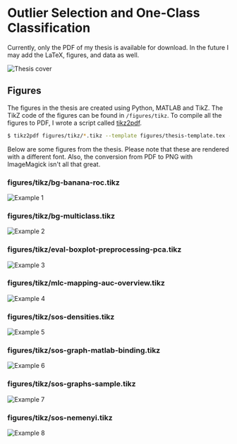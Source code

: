 Outlier Selection and One-Class Classification
==============================================

Currently, only the PDF of my thesis is available for download. In the future I may add the LaTeX, figures, and data as well.

![Thesis cover](cover.png)

Figures
-------

The figures in the thesis are created using Python, MATLAB and TikZ. The TikZ code of the figures can be found in `/figures/tikz`. To compile all the figures to PDF, I wrote a script called [tikz2pdf](https://github.com/jeroenjanssens/tikz2pdf).

```bash
$ tikz2pdf figures/tikz/*.tikz --template figures/thesis-template.tex --output figures/pdf/
```

Below are some figures from the thesis. Please note that these are rendered with a different font. Also, the conversion from PDF to PNG with ImageMagick isn't all that great.

### figures/tikz/bg-banana-roc.tikz
![Example 1](figures/examples/bg-banana-roc.png)

### figures/tikz/bg-multiclass.tikz
![Example 2](figures/examples/bg-multiclass.png)

### figures/tikz/eval-boxplot-preprocessing-pca.tikz
![Example 3](figures/examples/eval-boxplot-preprocessing-pca.png)

### figures/tikz/mlc-mapping-auc-overview.tikz
![Example 4](figures/examples/mlc-mapping-auc-overview.png)

### figures/tikz/sos-densities.tikz
![Example 5](figures/examples/sos-densities.png)

### figures/tikz/sos-graph-matlab-binding.tikz
![Example 6](figures/examples/sos-graph-matlab-binding.png)

### figures/tikz/sos-graphs-sample.tikz
![Example 7](figures/examples/sos-graphs-sample.png)

### figures/tikz/sos-nemenyi.tikz
![Example 8](figures/examples/sos-nemenyi.png)
